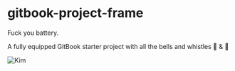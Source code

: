 gitbook-project-frame
=====================


Fuck you battery.

A fully equipped GitBook starter project with all the bells and whistles 🔔 &amp; 🎉 


![Kim](http://labbunny.com/wp-content/uploads/2014/08/excited-kim-gif.gif) 
